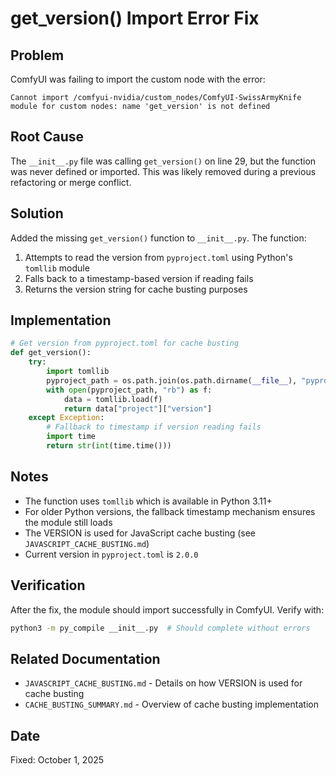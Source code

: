 # get_version() Import Error Fix

## Problem

ComfyUI was failing to import the custom node with the error:

```
Cannot import /comfyui-nvidia/custom_nodes/ComfyUI-SwissArmyKnife module for custom nodes: name 'get_version' is not defined
```

## Root Cause

The `__init__.py` file was calling `get_version()` on line 29, but the function was never defined or imported. This was likely removed during a previous refactoring or merge conflict.

## Solution

Added the missing `get_version()` function to `__init__.py`. The function:

1. Attempts to read the version from `pyproject.toml` using Python's `tomllib` module
2. Falls back to a timestamp-based version if reading fails
3. Returns the version string for cache busting purposes

## Implementation

```python
# Get version from pyproject.toml for cache busting
def get_version():
    try:
        import tomllib
        pyproject_path = os.path.join(os.path.dirname(__file__), "pyproject.toml")
        with open(pyproject_path, "rb") as f:
            data = tomllib.load(f)
            return data["project"]["version"]
    except Exception:
        # Fallback to timestamp if version reading fails
        import time
        return str(int(time.time()))
```

## Notes

- The function uses `tomllib` which is available in Python 3.11+
- For older Python versions, the fallback timestamp mechanism ensures the module still loads
- The VERSION is used for JavaScript cache busting (see `JAVASCRIPT_CACHE_BUSTING.md`)
- Current version in `pyproject.toml` is `2.0.0`

## Verification

After the fix, the module should import successfully in ComfyUI. Verify with:

```bash
python3 -m py_compile __init__.py  # Should complete without errors
```

## Related Documentation

- `JAVASCRIPT_CACHE_BUSTING.md` - Details on how VERSION is used for cache busting
- `CACHE_BUSTING_SUMMARY.md` - Overview of cache busting implementation

## Date

Fixed: October 1, 2025
